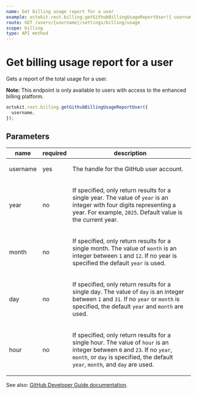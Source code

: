 ```yaml
---
name: Get billing usage report for a user
example: octokit.rest.billing.getGithubBillingUsageReportUser({ username })
route: GET /users/{username}/settings/billing/usage
scope: billing
type: API method
---
```


# Get billing usage report for a user

Gets a report of the total usage for a user.

**Note:** This endpoint is only available to users with access to the enhanced billing platform.

```js
octokit.rest.billing.getGithubBillingUsageReportUser({
  username,
});
```

## Parameters

<table>
  <thead>
    <tr>
      <th>name</th>
      <th>required</th>
      <th>description</th>
    </tr>
  </thead>
  <tbody>
    <tr><td>username</td><td>yes</td><td>

The handle for the GitHub user account.

</td></tr>
<tr><td>year</td><td>no</td><td>

If specified, only return results for a single year. The value of `year` is an integer with four digits representing a year. For example, `2025`. Default value is the current year.

</td></tr>
<tr><td>month</td><td>no</td><td>

If specified, only return results for a single month. The value of `month` is an integer between `1` and `12`. If no year is specified the default `year` is used.

</td></tr>
<tr><td>day</td><td>no</td><td>

If specified, only return results for a single day. The value of `day` is an integer between `1` and `31`. If no `year` or `month` is specified, the default `year` and `month` are used.

</td></tr>
<tr><td>hour</td><td>no</td><td>

If specified, only return results for a single hour. The value of `hour` is an integer between `0` and `23`. If no `year`, `month`, or `day` is specified, the default `year`, `month`, and `day` are used.

</td></tr>
  </tbody>
</table>

See also: [GitHub Developer Guide documentation](https://docs.github.com/rest/billing/enhanced-billing#get-billing-usage-report-for-a-user).
